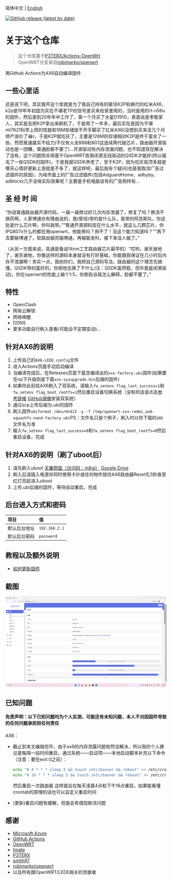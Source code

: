 简体中文 | [English](./README.md)

[![GitHub release (latest by date)](https://img.shields.io/github/v/release/chrisblue/OpenWrt-Multi?style=for-the-badge&label=下载)](https://github.com/chrisblue/OpenWrt-Multi/releases/latest)

# 关于这个仓库

> 这个仓库基于[P3TERX/Actions-OpenWrt](https://github.com/P3TERX/Actions-OpenWrt)<br>
> OpenWRT分支来自[robimarko/openwrt](https://github.com/robimarko/openwrt/tree/ipq807x-5.15)<br>

用Github Actions为AX6自动编译固件

## 一些心里话

还是说下吧，其实我开这个库就是为了我自己持有的斐讯K2P和换代的红米AX6，k2p是19年年初因为实在不堪老TP的信号差买来给家里用的，当时是用的rt-n56u的固件，然后直到20年年中工作了，第一个月买了水星D191G，表面说是孝敬家人，其实是去把K2P拿出来刷机了，于是用了一年多，最后实在是因为不堪mt7621科学上网的性能和16M存储放不开手脚买了红米AX6(没想到买来没几个月停产涨价了😂)，于是K2P就吃灰了，主要是128M的存储相对K2P是终于富余了一些，然而膏通属实不给力(不仅有火龙888和8G1这连续两代破芯片，路由器开源驱动也是一团糟，膏通脸都不要了)...开源驱动有内存泄漏问题，也不知道现在解决了没有，这个问题除非用基于OpenWRT改用闭源无线驱动的QSDK才能好(所以我屯了一些QSDK的固件)，于是我就QSDK养老了，至于K2P，因为吃灰我顶多就是哪天心情好更新上游就差不多了，就这样吧，最后我有个疑问(也是我取消广告过滤插件的原因)，为啥市面上的广告过滤插件(包括AdguardHome、adbyby、adblock)几乎没啥实际效果呢？主要是手机电脑该有的广告照样有...

## 圣 经 时 间

“你说膏通路由器开源代码，一届一届修过好几次内存泄漏了，修复了吗？换汤不换药啊，人家博通也有理由说的，我(曾经)带的是什么队，我带的阿苏斯队，你这批是什么芯片啊，你叫我带。”“膏通开源源码现在什么水平，就这么几颗芯片，你IPQ807x什么的都在用openwrt，他能用吗？用不了！没这个能力知道吗？”“再下去要输博通了，软路由输完输博通，再输联发科，接下来没人输了。”

（从另一方面来说，高通是备战14nm工艺路由器芯片最早的）“哎哟，谢天谢地了，谢天谢地，你像这样的源码本身就没有打好基础，你能跟我保证在几小时后内存不泄漏啊！务实一点，我劝你们，我把自己源码写法，路由器的这个理念先搞懂，QSDK带的蛮好的，你把他去换了干什么(注：QSDK虽然稳，但毕竟是闭源驱动)，你在openwrt的性能上输个1:5，你倒告诉我怎么解释，脸都不要了。”

## 特性

* OpenClash
* 网易云解锁
* 网络唤醒
* DDNS
* 更多功能自行刷入查看(可能会不定期变动)...

## 针对AX6的说明

1. 上传自己的`AX6-LEDE.config`文件
2. 进入Actions页面手动启动编译
3. 当编译完成后，在Releases页面下载含编译出的`xxx-factory.ubi`固件(如果要在op下升级则是下载`xxx-sysupgrade.bin`后缀的固件)
4. 如果你此前给AX6刷入了双系统，请输入`fw_setenv flag_last_success=1`和`fw_setenv flag_boot_rootfs=1`然后重启设备切换系统（没有的话请点击[参考链接](https://www.right.com.cn/forum/thread-6054985-1-1.html) [GitHub镜像](.gitbook/assets/ax6-dualsystm.md)安装双系统）
5. 通过scp上传后缀为.ubi的固件
6. 刷入固件`ubiformat /dev/mtd13 -y -f /tmp/openwrt-xxx-redmi_ax6-squashfs-nand-factory.ubi`PS：文件名只是个例子，刷入时以你下载的ubi文件名为准
7. 输入`fw_setenv flag_last_success=0`和`fw_setenv flag_boot_rootfs=0`然后重启设备，完成

## 针对AX6的说明（刷了uboot后）

1. 请先刷入uboot [天翼网盘（访问码：m8gj）](https://cloud.189.cn/web/share?code=zqUn63Mba6bm) [Google Drive](https://drive.google.com/file/d/1CZc9mtj85lIiCMEmoo37eOgOS8HdN_L_/view?usp=sharing)
2. 刷入后请插入电源并同时使用卡针或任何物件按住AX6路由器Reset孔5秒直至红灯亮起进入uboot
3. 上传.ubi后缀的固件，等待自动重启，完成

## 后台进入方式和密码

   | 项目 | 值 |
   | :--- | :--- |
   | 默认后台地址 | `192.168.2.1` |
   | 默认后台密码 | `password` |

## 教程以及额外说明 <a id="tutorial"></a>

* [如何更新固件](tutorial/ru-he-geng-xin-gu-jian.md)

## 截图

![luci\_admin\_status\_overview](.gitbook/assets/AX6-OP.png)

## 已知问题
#### 免责声明：以下已知问题均为个人实测，可能还有未知问题，本人不对因固件导致的任何问题承担担任何责任
AX6：
* 截止到本文编辑完毕，由于ax6的内存泄露问题依然没解决，所以我的个人建议是每隔一段时间重启，通过系统——启动项——本地启动脚本补充以下命令（注意：要在exit 0之前）：
   ```bash
   echo "0 4 * * * sleep 5 && touch /etc/banner && reboot" >> /etc/crontabs/root
   echo "0 16 * * * sleep 5 && touch /etc/banner && reboot" >> /etc/crontabs/root
   ```
   然后重启一次路由器 这样就会在每天凌晨4点和下午16点重启，如果能看懂crontab的原理的话也可以自定义重启时间
   
* (更新)重启问题有缓解，但是会有偶现断流问题

## 感谢

* [Microsoft Azure](https://azure.microsoft.com/)
* [GitHub Actions](https://github.com/features/actions)
* [OpenWRT](https://github.com/openwrt/openwrt)
* [tmate](https://github.com/tmate-io/tmate)
* [P3TERX](https://github.com/P3TERX)
* [smith97](https://www.right.com.cn/forum/thread-6054985-1-1.html)
* [robimarko/openwrt](https://github.com/robimarko/openwrt/tree/ipq807x-5.15)<br>
* 以及所有跟OpenWRT/LEDE相关的贡献者
